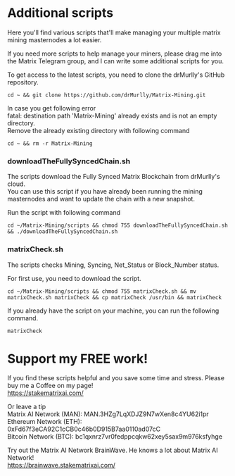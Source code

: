 # Additional scripts
   
Here you'll find various scripts that'll make managing your multiple matrix mining masternodes a lot easier.
   
If you need more scripts to help manage your miners, please drag me into the Matrix Telegram group, and I can write some additional scripts for you.    
   
   
To get access to the latest scripts, you need to clone the drMurlly's GitHub repository.
```    
cd ~ && git clone https://github.com/drMurlly/Matrix-Mining.git
```    
   
In case you get following error      
fatal: destination path 'Matrix-Mining' already exists and is not an empty directory.   
Remove the already existing directory with following command   
```    
cd ~ && rm -r Matrix-Mining
```    
   
      
### downloadTheFullySyncedChain.sh   
The scripts download the Fully Synced Matrix Blockchain from drMurlly's cloud.    
You can use this script if you have already been running the mining masternodes and want to update the chain with a new snapshot.    
   
Run the script with following command   
```    
cd ~/Matrix-Mining/scripts && chmod 755 downloadTheFullySyncedChain.sh && ./downloadTheFullySyncedChain.sh
```    
   

### matrixCheck.sh   
The scripts checks Mining, Syncing, Net_Status or Block_Number status.

For first use, you need to download the script.   
```    
cd ~/Matrix-Mining/scripts && chmod 755 matrixCheck.sh && mv matrixCheck.sh matrixCheck && cp matrixCheck /usr/bin && matrixCheck
 ```     
      
If you already have the script on your machine, you can run the following command.   
```    
matrixCheck
 ```  
      

# Support my FREE work!  
If you find these scripts helpful and you save some time and stress. 
Please buy me a Coffee on my page!    
https://stakematrixai.com/
   
Or leave a tip   
Matrix AI Network (MAN): MAN.3HZg7LqXDJZ9N7wXen8c4YU62i1pr    
Ethereum Network (ETH): 0xFd67f3eCA92C1cCB0c46b0D915B7aa0110ad07cC    
Bitcoin Network (BTC): bc1qxnrz7vr0fedppcqkw62xey5sax9m976ksfyhge    
   
Try out the Matrix AI Network BrainWave. He knows a lot about Matrix AI Network!    
https://brainwave.stakematrixai.com/   


